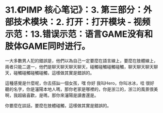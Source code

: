 # 31.《PIMP 核心笔记》：3. 第三部分：外部技术模块：2. 打开：打开模块 - 视频示范：13.错误示范：语言GAME没有和肢体GAME同时进行。

一大多數男人犯的錯誤是，他們以為自己一定要麼在語言線上，要麼在肢體線上，兩者只能二選一，他們是聊天聊天聊天聊天，碰觸碰觸碰觸碰觸，聊天聊天聊天聊天，碰觸碰觸碰觸碰觸，這樣做其實是錯誤的。

這種感覺是什麼呢，你去搭訕一個女孩，嘿 你好 我叫Hero，你叫冰冰，哇 很好聽的名字，你是瀋陽本地人嗎，那你老家是哪裡的，你是浙江的，浙江的風景很美啊，我超級喜歡，是嗎，那你來瀋陽是讀書還是。

你要麼在談話，要麼在肢體碰觸，這樣做其實是錯誤的。